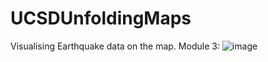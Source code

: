 # UCSDUnfoldingMaps
 Visualising Earthquake data on the map.
Module 3:
![image](https://github.com/SaltronTheLegend/UCSDUnfoldingMaps/assets/81484699/ccc9f073-258e-41d7-bc3f-116c474bbff5)
